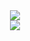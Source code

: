 <div align="center">
<picture>
  <source
    srcset="https://github-readme-stats.vercel.app/api?username=Belscki&show_icons=true&theme=transparent"
    media="(prefers-color-scheme: light)"
  />
  <img src="https://github-readme-stats.vercel.app/api?username=Belscki&show_icons=true" />
</picture>
</div>


<div align="center">
<picture>
  <source
    srcset="https://github-readme-stats.vercel.app/api/top-langs/?username=Belscki&langs_count=3"
    media="(prefers-color-scheme: dark)"
  />
  <img src="https://github-readme-stats.vercel.app/api?username=Belscki&show_icons=true" />
</picture>
</div>

